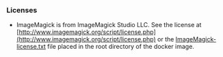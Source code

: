 ### Licenses

* ImageMagick is from ImageMagick Studio LLC. See the license at [http://www.imagemagick.org/script/license.php](http://www.imagemagick.org/script/license.php)
or the [ImageMagick-license.txt](../alfresco-transform-imagemagick-boot/src/main/resources/licence/3rd-party/ImageMagick-license.txt)
 file placed in the root directory of the docker image.

